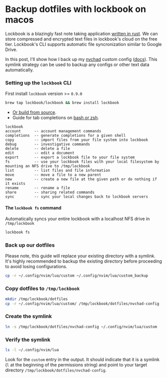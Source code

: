 # Backup dotfiles with lockbook on macos
Lockbook is a blazingly fast note taking application [written in rust](https://github.com/lockbook/lockbook).
We can store compressed and encrypted text files in lockbook's cloud on the free tier.
Lockbook's CLI supports automatic file syncronization similar to Google Drive.

In this post, I'll show how I back up my [nvchad](https://nvchad.com/) custom config ([docs](https://nvchad.com/docs/config/walkthrough)). This symlink strategy can be used to backup any configs or other text data automatically.

### Setting up the `lockbook` CLI
First install `lockbook` version >= `0.9.0`
```bash
brew tap lockbook/lockbook && brew install lockbook
```
- [Or build from source](https://github.com/lockbook/lockbook/tree/master/docs#cli).
- Guide for tab completions on [bash or zsh](https://github.com/lockbook/lockbook/blob/master/docs/guides/cli-completions.md).
```
lockbook
account      -- account management commands
completions  -- generate completions for a given shell
copy         -- import files from your file system into lockbook
debug        -- investigative commands
delete       -- delete a file
edit         -- edit a document
export       -- export a lockbook file to your file system
fs           -- use your lockbook files with your local filesystem by mounting an NFS drive to /tmp/lockbook
list         -- list files and file information
move         -- move a file to a new parent
new          -- create a new file at the given path or do nothing if it exists
rename       -- rename a file
share        -- sharing related commands
sync         -- sync your local changes back to lockbook servers
```
#### The `lockbook fs` command
Automatically syncs your entire lockbook with a localhost NFS drive in `/tmp/lockbook`
```bash
lockbook fs
```

### Back up our dotfiles
Please note, this guide will replace your existing directory with a symlink. It's highly recommended to backup the existing directory before proceeding to avoid losing configurations.
```bash
cp -r ~/.config/nvim/lua/custom ~/.config/nvim/lua/custom_backup
```
### Copy dotfiles to `/tmp/lockbook`
```bash
mkdir /tmp/lockbook/dotfiles
cp -r ~/.config/nvim/lua/custom/ /tmp/lockbook/dotfiles/nvchad-config
```
### Create the symlink
```bash
ln -s /tmp/lockbook/dotfiles/nvchad-config ~/.config/nvim/lua/custom
```
### Verify the symlink
```bash
ls -l ~/.config/nvim/lua
```
Look for the `custom` entry in the output. It should indicate that it is a symlink (`l` at the beginning of the permissions string) and point to your target directory `/tmp/lockbook/dotfiles/nvchad-config`.
